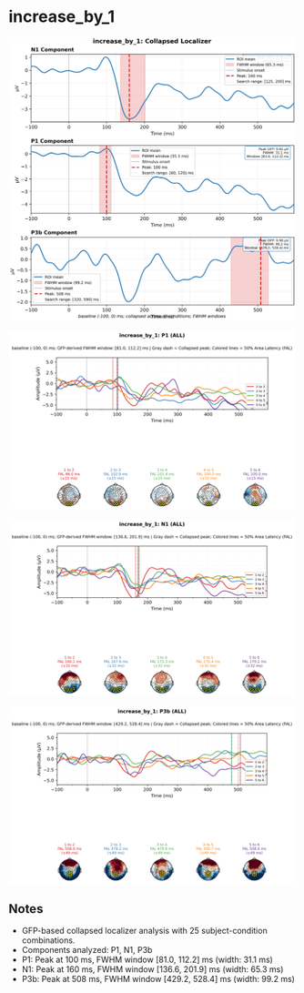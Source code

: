 # increase_by_1

![figure](docs/assets/plots/increase_by_1/increase_by_1-collapsed_localizer.png)

![figure](docs/assets/plots/increase_by_1/increase_by_1-P1.png)

![figure](docs/assets/plots/increase_by_1/increase_by_1-N1.png)

![figure](docs/assets/plots/increase_by_1/increase_by_1-P3b.png)


## Notes

- GFP-based collapsed localizer analysis with 25 subject-condition combinations.
- Components analyzed: P1, N1, P3b
- P1: Peak at 100 ms, FWHM window [81.0, 112.2] ms (width: 31.1 ms)
- N1: Peak at 160 ms, FWHM window [136.6, 201.9] ms (width: 65.3 ms)
- P3b: Peak at 508 ms, FWHM window [429.2, 528.4] ms (width: 99.2 ms)
